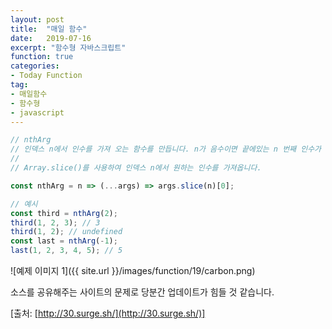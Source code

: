 ```yaml
---
layout: post
title:  "매일 함수"
date:   2019-07-16
excerpt: "함수형 자바스크립트"
function: true
categories:
- Today Function
tag:
- 매일함수
- 함수형
- javascript
---
```


```javascript
// nthArg
// 인덱스 n에서 인수를 가져 오는 함수를 만듭니다. n가 음수이면 끝에있는 n 번째 인수가 반환됩니다.
// 
// Array.slice()를 사용하여 인덱스 n에서 원하는 인수를 가져옵니다.

const nthArg = n => (...args) => args.slice(n)[0];

// 예시
const third = nthArg(2);
third(1, 2, 3); // 3
third(1, 2); // undefined
const last = nthArg(-1);
last(1, 2, 3, 4, 5); // 5
```

![예제 이미지 1]({{ site.url }}/images/function/19/carbon.png)

소스를 공유해주는 사이트의 문제로 당분간 업데이트가 힘들 것 같습니다.

[출처: [http://30.surge.sh/](http://30.surge.sh/)]
